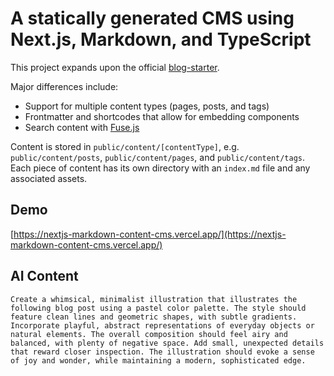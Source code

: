 # A statically generated CMS using Next.js, Markdown, and TypeScript

This project expands upon the official [blog-starter](https://github.com/vercel/next.js/tree/canary/examples/blog-starter).

Major differences include:

- Support for multiple content types (pages, posts, and tags)
- Frontmatter and shortcodes that allow for embedding components
- Search content with [Fuse.js](https://fusejs.io/)

Content is stored in `public/content/[contentType]`, e.g. `public/content/posts`, `public/content/pages`, and `public/content/tags`. Each piece of content has its own directory with an `index.md` file and any associated assets.

## Demo

[https://nextjs-markdown-content-cms.vercel.app/](https://nextjs-markdown-content-cms.vercel.app/)

## AI Content

```
Create a whimsical, minimalist illustration that illustrates the following blog post using a pastel color palette. The style should feature clean lines and geometric shapes, with subtle gradients. Incorporate playful, abstract representations of everyday objects or natural elements. The overall composition should feel airy and balanced, with plenty of negative space. Add small, unexpected details that reward closer inspection. The illustration should evoke a sense of joy and wonder, while maintaining a modern, sophisticated edge.
```
